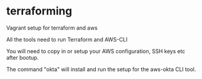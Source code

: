 # terraforming
Vagrant setup for terraform and aws

All the tools need to run Terraform and AWS-CLI

You will need to copy in or setup your AWS configuration, SSH keys etc after bootup.

The command "okta" will install and run the setup for the aws-okta CLI tool.
